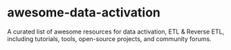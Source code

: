 # awesome-data-activation
A curated list of awesome resources for data activation, ETL &amp; Reverse ETL, including tutorials, tools, open-source projects, and community forums.
